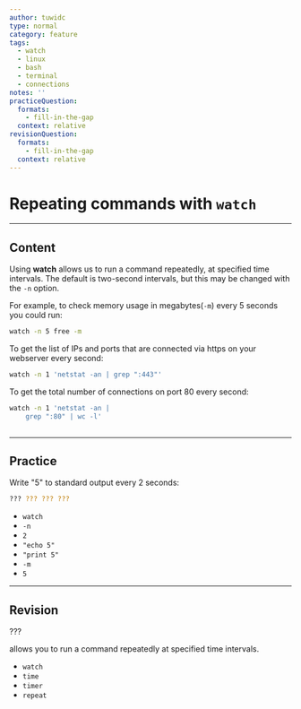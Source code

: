 ```yaml
---
author: tuwidc
type: normal
category: feature
tags:
  - watch
  - linux
  - bash
  - terminal
  - connections
notes: ''
practiceQuestion:
  formats:
    - fill-in-the-gap
  context: relative
revisionQuestion:
  formats:
    - fill-in-the-gap
  context: relative
---
```


# Repeating commands with `watch`


---

## Content

Using **watch** allows us to run a command repeatedly, at specified time intervals.
The default is two-second intervals, but this may be changed with the `-n` option.

For example, to check memory usage in megabytes(`-m`) every 5 seconds you could run:

```bash
watch -n 5 free -m
```

To get the list of IPs and ports that are connected via https on your webserver every second: 

```bash
watch -n 1 'netstat -an | grep ":443"'
```

To get the total number of connections on port 80 every second: 

```bash
watch -n 1 'netstat -an | 
    grep ":80" | wc -l'
 
```


---

## Practice

Write "5" to standard output every 2 seconds:

```bash
??? ??? ??? ???
```

- `watch`
- `-n`
- `2`
- `"echo 5"`
- `"print 5"`
- `-m`
- `5`


---

## Revision

??? 

allows you to run a command repeatedly at specified time intervals.

- `watch` 
- `time` 
- `timer` 
- `repeat`
